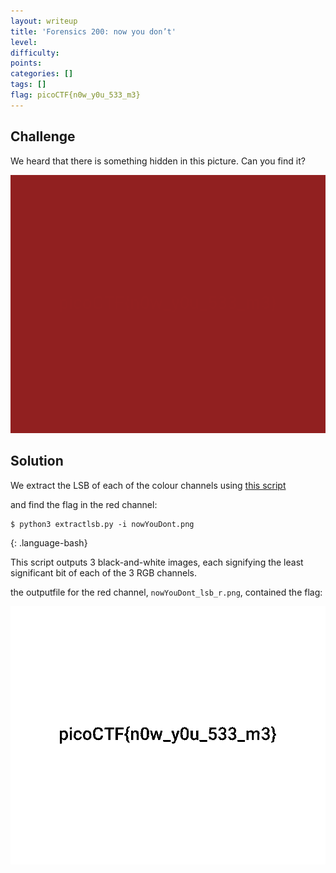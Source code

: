 ```yaml
---
layout: writeup
title: 'Forensics 200: now you don’t'
level: 
difficulty: 
points: 
categories: []
tags: []
flag: picoCTF{n0w_y0u_533_m3}
---
```

## Challenge

We heard that there is something hidden in this picture. Can you find
it?

![](writeupfiles/nowYouDont.png)

## Solution

We extract the LSB of each of the colour channels using [this script][1]

and find the flag in the red channel:

    $ python3 extractlsb.py -i nowYouDont.png
{: .language-bash}

This script outputs 3 black-and-white images, each signifying the least
significant bit of each of the 3 RGB channels.

the outputfile for the red channel, `nowYouDont_lsb_r.png`, contained
the flag:

![](writeupfiles/nowyouseeme.png)



[1]: https://github.com/shiltemann/CTF-writeups-public/blob/master/_resources/code/stegano/extractlsb.py
